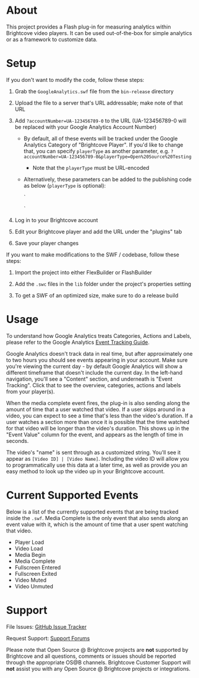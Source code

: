 About
=====

This project provides a Flash plug-in for measuring analytics within
Brightcove video players. It can be used out-of-the-box for simple
analytics or as a framework to customize data.

Setup
=====

If you don't want to modify the code, follow these steps:

1.	Grab the `GoogleAnalytics.swf` file from the `bin-release` directory

2.	Upload the file to a server that's URL addressable; make note of that URL

3.	Add `?accountNumber=UA-123456789-0` to the URL (UA-123456789-0 will be
	replaced with your Google Analytics Account Number)

	*	By default, all of these events will be tracked under the Google
		Analytics Category of "Brightcove Player". If you'd like to change that,
		you can specify `playerType` as another parameter,
		e.g. `?accountNumber=UA-123456789-0&playerType=Open%20Source%20Testing`

		*	Note that the `playerType` must be URL-encoded

	*	Alternatively, these parameters can be added to the publishing code as
		below (`playerType` is optional):
		
		`<param name="accountNumber" value="UA-123456789-0" />
		<param name="playerType" value="Open%20Source%20Testing" />`

4.	Log in to your Brightcove account

5.	Edit your Brightcove player and add the URL under the "plugins" tab

6.	Save your player changes
	
If you want to make modifications to the SWF / codebase, follow these steps:

1.	Import the project into either FlexBuilder or FlashBuilder

2.	Add the `.swc` files in the `lib` folder under the project's properties
	setting	

3.	To get a SWF of an optimized size, make sure to do a release build

Usage
=====

To understand how Google Analytics treats Categories, Actions and Labels,
please refer to the Google Analytics
[Event Tracking Guide](http://code.google.com/apis/analytics/docs/tracking/eventTrackerGuide.html).

Google Analytics doesn't track data in real time, but after approximately
one to two hours you should see events appearing in your account. Make sure
you're viewing the current day - by default Google Analytics will show a
different timeframe that doesn't include the current day. In the left-hand
navigation, you'll see a "Content" section, and underneath is "Event
Tracking". Click that to see the overview, categories, actions and labels
from your player(s).

When the media complete event fires, the plug-in is also sending along the
amount of time that a user watched that video. If a user skips around in a
video, you can expect to see a time that's less than the video's duration.
If a user watches a section more than once it is possible that the time
watched for that video will be longer than the video's duration. This shows
up in the "Event Value" column for the event, and appears as the length of
time in seconds. 

The video's "name" is sent through as a customized string. You'll see it
appear as `[Video ID] | [Video Name]`. Including the video ID will allow
you to programmatically use this data at a later time, as well as provide
you an easy method to look up the video up in your Brightcove account.

Current Supported Events
========================

Below is a list of the currently supported events that are being tracked
inside the `.swf`. Media Complete is the only event that also sends along
an event value with it, which is the amount of time that a user spent
watching that video. 

*	Player Load
*	Video Load
*	Media Begin
*	Media Complete
*	Fullscreen Entered
*	Fullscreen Exited
*	Video Muted
*	Video Unmuted

Support
=======

File Issues: [GitHub Issue Tracker](http://github.com/brightcoveos/Google-Analytics-SWF/issues/)

Request Support: [Support Forums](http://opensource.brightcove.com/forum/)

Please note that Open Source @ Brightcove projects are **not** supported by
Brightcove and all questions, comments or issues should be reported through
the appropriate OS@B channels. Brightcove Customer Support will **not**
assist you with any Open Source @ Brightcove projects or integrations.